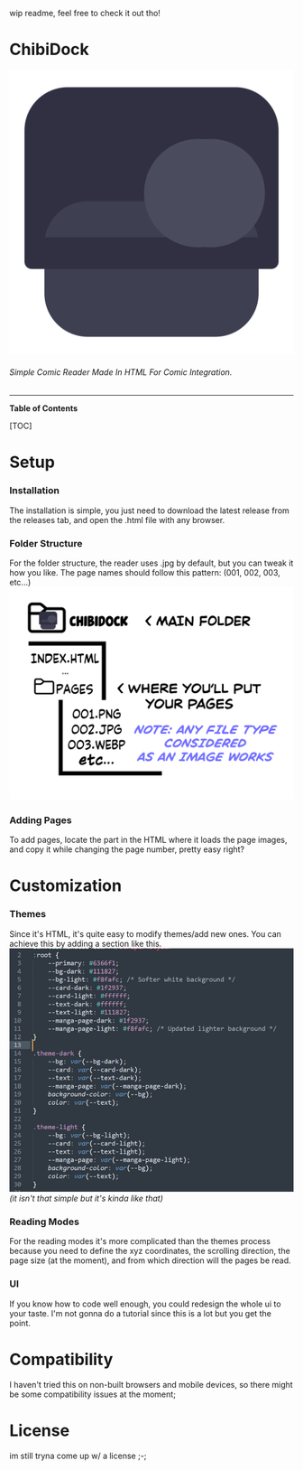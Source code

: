 wip readme, feel free to check it out tho!
# ChibiDock

![](https://raw.githubusercontent.com/c1bles/ChibiDock/1664f800a718a7fa2bc736ad4fa2f6b017d0952d/ReadMe%20Stuff/chibidock%20logo256.svg)
###### Simple Comic Reader Made In HTML For Comic Integration.
------------

**Table of Contents**

[TOC]

# Setup
### Installation
The installation is simple, you just need to download the latest release from the releases tab, and open the .html file with any browser.
### Folder Structure
For the folder structure, the reader uses .jpg by default, but you can tweak it how you like.
The page names should follow this pattern: (001, 002, 003, etc...)
![](https://github.com/c1bles/ChibiDock/blob/main/ReadMe%20Stuff/folder%20structure.png?raw=true)
### Adding Pages
To add pages, locate the part in the HTML where it loads the page images, and copy it while changing the page number, pretty easy right? 
# Customization
### Themes
Since it's HTML, it's quite easy to modify themes/add new ones.
You can achieve this by adding a section like this.
![](https://github.com/c1bles/ChibiDock/blob/main/ReadMe%20Stuff/themeex.png?raw=true)
*(it isn't that simple but it's kinda like that)*
### Reading Modes
For the reading modes it's more complicated than the themes process because you need to define the xyz coordinates, the scrolling direction, the page size (at the moment), and from which direction will the pages be read.
### UI
If you know how to code well enough, you could redesign the whole ui to your taste. I'm not gonna do a tutorial since this is a lot but you get the point.
# Compatibility
I haven't tried this on non-built browsers and mobile devices, so there might be some compatibility issues at the moment;
# License
im still tryna come up w/ a license ;-;
